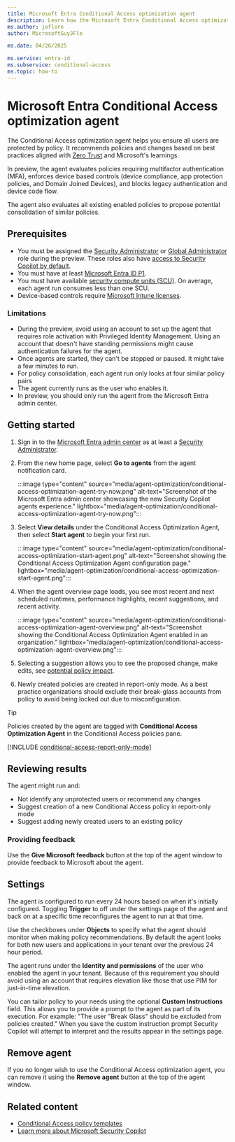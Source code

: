 ```yaml
---
title: Microsoft Entra Conditional Access optimization agent
description: Learn how the Microsoft Entra Conditional Access optimization agent can help secure your organization.
ms.author: joflore
author: MicrosoftGuyJFlo

ms.date: 04/26/2025

ms.service: entra-id
ms.subservice: conditional-access
ms.topic: how-to
---
```

# Microsoft Entra Conditional Access optimization agent

The Conditional Access optimization agent helps you ensure all users are protected by policy. It recommends policies and changes based on best practices aligned with [Zero Trust](/security/zero-trust/deploy/identity) and Microsoft's learnings. 

In preview, the agent evaluates policies requiring multifactor authentication (MFA), enforces device based controls (device compliance, app protection policies, and Domain Joined Devices), and blocks legacy authentication and device code flow. 

The agent also evaluates all existing enabled policies to propose potential consolidation of similar policies.

## Prerequisites

- You must be assigned the [Security Administrator](../role-based-access-control/permissions-reference.md#security-administrator) or [Global Administrator](../role-based-access-control/permissions-reference.md#global-administrator) role during the preview. These roles also have [access to Security Copilot by default](/copilot/security/authentication).
- You must have at least [Microsoft Entra ID P1](overview.md#license-requirements).
- You must have available [security compute units (SCU)](/copilot/security/manage-usage). On average, each agent run consumes less than one SCU.
- Device-based controls require [Microsoft Intune licenses](/intune/intune-service/fundamentals/licenses).

### Limitations

- During the preview, avoid using an account to set up the agent that requires role activation with Privileged Identity Management. Using an account that doesn't have standing permissions might cause authentication failures for the agent.
- Once agents are started, they can't be stopped or paused. It might take a few minutes to run.
- For policy consolidation, each agent run only looks at four similar policy pairs
- The agent currently runs as the user who enables it.
- In preview, you should only run the agent from the Microsoft Entra admin center.

## Getting started

1. Sign in to the [Microsoft Entra admin center](https://entra.microsoft.com) as at least a [Security Administrator](../role-based-access-control/permissions-reference.md#security-administrator).
1. From the new home page, select **Go to agents** from the agent notification card. 

   :::image type="content" source="media/agent-optimization/conditional-access-optimization-agent-try-now.png" alt-text="Screenshot of the Microsoft Entra admin center showcasing the new Security Copilot agents experience." lightbox="media/agent-optimization/conditional-access-optimization-agent-try-now.png":::

1. Select **View details** under the Conditional Access Optimization Agent, then select **Start agent** to begin your first run. 

   :::image type="content" source="media/agent-optimization/conditional-access-optimization-start-agent.png" alt-text="Screenshot showing the Conditional Access Optimization Agent configuration page." lightbox="media/agent-optimization/conditional-access-optimization-start-agent.png":::

1. When the agent overview page loads, you see most recent and next scheduled runtimes, performance highlights, recent suggestions, and recent activity.

   :::image type="content" source="media/agent-optimization/conditional-access-optimization-agent-overview.png" alt-text="Screenshot showing the Conditional Access Optimization Agent enabled in an organization." lightbox="media/agent-optimization/conditional-access-optimization-agent-overview.png":::

1. Selecting a suggestion allows you to see the proposed change, make edits, see [potential policy impact](concept-conditional-access-report-only.md#reviewing-results).
1. Newly created policies are created in report-only mode. As a best practice organizations should exclude their break-glass accounts from policy to avoid being locked out due to misconfiguration.

> [!TIP]
> Policies created by the agent are tagged with **Conditional Access Optimization Agent** in the Conditional Access policies pane.

[!INCLUDE [conditional-access-report-only-mode](../../includes/conditional-access-report-only-mode.md)]

## Reviewing results

The agent might run and:

- Not identify any unprotected users or recommend any changes
- Suggest creation of a new Conditional Access policy in report-only mode
- Suggest adding newly created users to an existing policy

### Providing feedback

Use the **Give Microsoft feedback** button at the top of the agent window to provide feedback to Microsoft about the agent.

## Settings

The agent is configured to run every 24 hours based on when it's initially configured. Toggling **Trigger** to off under the settings page of the agent and back on at a specific time reconfigures the agent to run at that time.

Use the checkboxes under **Objects** to specify what the agent should monitor when making policy recommendations. By default the agent looks for both new users and applications in your tenant over the previous 24 hour period.

The agent runs under the **Identity and permissions** of the user who enabled the agent in your tenant. Because of this requirement you should avoid using an account that requires elevation like those that use PIM for just-in-time elevation.

You can tailor policy to your needs using the optional **Custom Instructions** field. This allows you to provide a prompt to the agent as part of its execution. For example: "The user "Break Glass" should be excluded from policies created." When you save the custom instruction prompt Security Copilot will attempt to interpret and the results appear in the settings page.

## Remove agent

If you no longer wish to use the Conditional Access optimization agent, you can remove it using the **Remove agent** button at the top of the agent window.

## Related content

- [Conditional Access policy templates](concept-conditional-access-policy-common.md?tabs=secure-foundation#template-categories)
- [Learn more about Microsoft Security Copilot](/copilot/security/microsoft-security-copilot)

